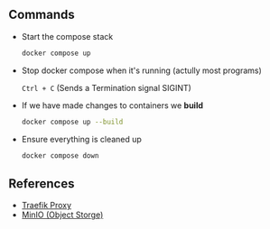 ## Commands

- Start the compose stack

  ```sh
  docker compose up
  ````

- Stop docker compose when it's running (actully most programs)

  `Ctrl + C` (Sends a Termination signal SIGINT)

- If we have made changes to containers we **build**
  
  ```sh
  docker compose up --build
  ````

- Ensure everything is cleaned up

  ```sh
  docker compose down
  ````

## References

- [Traefik Proxy](https://doc.traefik.io/)
- [MinIO (Object Storge)](https://min.io/)
